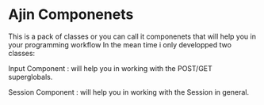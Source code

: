 # Ajin Componenets

This is a pack of classes or you can call it componenets that will help you in your programming workflow
In the mean time i only developped two classes:

Input Component : will help you in working with the POST/GET superglobals.

Session Component : will help you in working with the Session in general.

